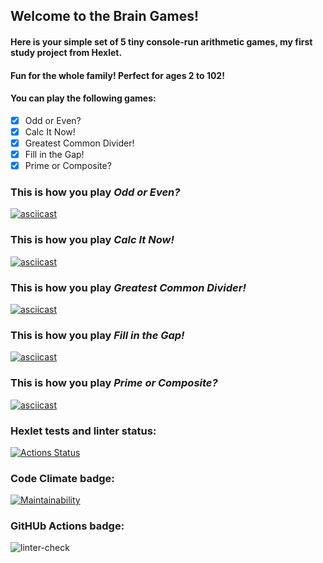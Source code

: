 ## Welcome to the Brain Games!
#### Here is your simple set of 5 tiny console-run arithmetic games, my first study project from Hexlet. 
#### Fun for the whole family! Perfect for ages 2 to 102!
#### You can play the following games:
- [x] Odd or Even?
- [x] Calc It Now!
- [x] Greatest Common Divider!
- [x] Fill in the Gap!
- [x] Prime or Composite?

### This is how you play *Odd or Even?*
[![asciicast](https://asciinema.org/a/uzByxPLHO4m0HjD478S1AwfOa.svg)](https://asciinema.org/a/uzByxPLHO4m0HjD478S1AwfOa)

### This is how you play *Calc It Now!*
[![asciicast](https://asciinema.org/a/LpQCkwTORHfZgMmjq6RfEGTvx.svg)](https://asciinema.org/a/LpQCkwTORHfZgMmjq6RfEGTvx)

### This is how you play *Greatest Common Divider!*
[![asciicast](https://asciinema.org/a/WSCAAJHjqWBXg3EdZBXR0gkWH.svg)](https://asciinema.org/a/WSCAAJHjqWBXg3EdZBXR0gkWH)

### This is how you play *Fill in the Gap!*
[![asciicast](https://asciinema.org/a/jgjPqisiev7XHnyB9A4wtn7Zn.svg)](https://asciinema.org/a/jgjPqisiev7XHnyB9A4wtn7Zn)

### This is how you play *Prime or Composite?*
[![asciicast](https://asciinema.org/a/5ShTTL1U7SFruWR8YEgrYuxHb.svg)](https://asciinema.org/a/5ShTTL1U7SFruWR8YEgrYuxHb)

### Hexlet tests and linter status:
[![Actions Status](https://github.com/Polyrom/python-project-lvl1/workflows/hexlet-check/badge.svg)](https://github.com/Polyrom/python-project-lvl1/actions)

### Code Climate badge:
[![Maintainability](https://api.codeclimate.com/v1/badges/6af27a1af567a141a2df/maintainability)](https://codeclimate.com/github/Polyrom/python-project-lvl1/maintainability)
### GitHUb Actions badge:
![linter-check](https://github.com/Polyrom/python-project-lvl1/actions/workflows/linter-check.yml/badge.svg)
